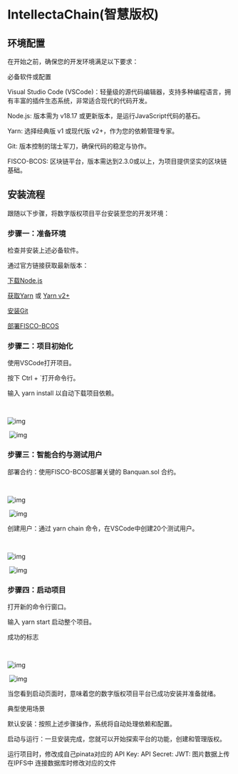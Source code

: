 # IntellectaChain(智慧版权)



## **环境配置**

在开始之前，确保您的开发环境满足以下要求：

必备软件或配置

Visual Studio Code (VSCode)：轻量级的源代码编辑器，支持多种编程语言，拥有丰富的插件生态系统，非常适合现代的代码开发。

Node.js: 版本需为 v18.17 或更新版本，是运行JavaScript代码的基石。

Yarn: 选择经典版 v1 或现代版 v2+，作为您的依赖管理专家。

Git: 版本控制的瑞士军刀，确保代码的稳定与协作。

FISCO-BCOS: 区块链平台，版本需达到2.3.0或以上，为项目提供坚实的区块链基础。

## **安装流程**

跟随以下步骤，将数字版权项目平台安装至您的开发环境：

### **步骤一：准备环境**

检查并安装上述必备软件。

通过官方链接获取最新版本：

﻿[下载Node.js](https://nodejs.org/en/download/)﻿

﻿[获取Yarn](https://classic.yarnpkg.com/en/docs/install/#windows-stable) 或 [Yarn v2+](https://yarnpkg.com/getting-started/install)﻿

﻿[安装Git](https://git-scm.com/downloads)﻿

﻿[部署FISCO-BCOS](https://fisco-bcos-documentation.readthedocs.io/zh-cn/latest/docs/installation.html)﻿

### **步骤二：项目初始化**

使用VSCode打开项目。

按下 Ctrl + `打开命令行。

输入 yarn install 以自动下载项目依赖。

﻿

![img](file:///C:/Users/XUQING~1/AppData/Local/Temp/ksohtml15724/wps1.jpg)

﻿ ![img](https://2024.jsjds.com.cn/Backend/Work/work/download-article-picture?name=20240481501714658311A1jIi_nFGh8MYXYVFj5JbLHiRv_Exp.png)﻿﻿



### **步骤三：智能合约与测试用户**

部署合约：使用FISCO-BCOS部署关键的 Banquan.sol 合约。

﻿

![img](file:///C:/Users/XUQING~1/AppData/Local/Temp/ksohtml15724/wps2.jpg)

﻿ ![img](https://2024.jsjds.com.cn/Backend/Work/work/download-article-picture?name=20240481501714658333Hd_CF06x22khmafQb9GI3o2h0GLTOj.png)﻿﻿



创建用户：通过 yarn chain 命令，在VSCode中创建20个测试用户。

﻿

![img](file:///C:/Users/XUQING~1/AppData/Local/Temp/ksohtml15724/wps3.jpg)

﻿ ![img](https://2024.jsjds.com.cn/Backend/Work/work/download-article-picture?name=202404815017146583392wKyj6nvgtZa92GAezKBSyzfPW2cXT.png)﻿﻿



### **步骤四：启动项目**

打开新的命令行窗口。

输入 yarn start 启动整个项目。

成功的标志

﻿

![img](file:///C:/Users/XUQING~1/AppData/Local/Temp/ksohtml15724/wps4.jpg)

﻿ ![img](https://2024.jsjds.com.cn/Backend/Work/work/download-article-picture?name=20240481501714658346bT6CTxsuhO5A93LWfA5R0IyJFXaxHV.png)﻿﻿



当您看到启动页面时，意味着您的数字版权项目平台已成功安装并准备就绪。

典型使用场景

默认安装：按照上述步骤操作，系统将自动处理依赖和配置。

启动与运行：一旦安装完成，您就可以开始探索平台的功能，创建和管理版权。

运行项目时，修改成自己pinata对应的
API Key: 
API Secret: 
JWT:
图片数据上传在IPFS中
连接数据库时修改对应的文件
